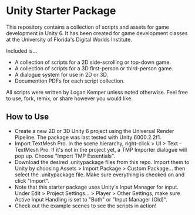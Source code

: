 # Unity Starter Package 

This repository contains a collection of scripts and assets for game development in Unity 6. 
It has been created for game development classes at the University of Florida's Digital Worlds Institute. 

Included is...
- A collection of scripts for a 2D side-scrolling or top-down game. 
- A collection of scripts for a 3D first-person or third-person game. 
- A dialogue system for use in 2D or 3D. 
- Documention PDFs for each script collection. 

All scripts were written by Logan Kemper unless noted otherwise. Feel free to use, fork, remix, or share however you would like. 

## How to Use

- Create a new 2D or 3D Unity 6 project using the Universal Render Pipeline. The package was last tested with Unity 6000.2.2f1.
- Import TextMesh Pro. In the scene hierarchy, right-click > UI > Text - TextMesh Pro. If it's not in the project yet, a TMP Importer dialogue will pop up. Choose "Import TMP Essentials". 
- Download the desired .unitypackage files from this repo. Import them to Unity by choosing Assets > Import Package > Custom Package... then select the .unitypackage file. Make sure everything is checked on and click "Import". 
- Note that this starter package uses Unity's Input Manager for input. Under Edit > Project Settings... > Player > Other Settings, make sure Active Input Handling is set to "Both" or "Input Manager (Old)". 
- Check out the example scenes to see the scripts in action! 
